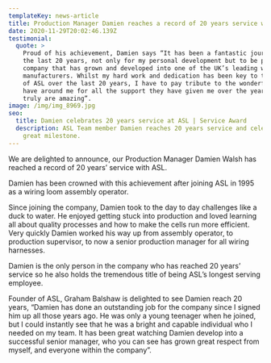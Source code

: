 ```yaml
---
templateKey: news-article
title: Production Manager Damien reaches a record of 20 years service with ASL
date: 2020-11-29T20:02:46.139Z
testimonial:
  quote: >
    Proud of his achievement, Damien says “It has been a fantastic journey over
    the last 20 years, not only for my personal development but to be part of a
    company that has grown and developed into one of the UK’s leading wiring
    manufacturers. Whilst my hard work and dedication has been key to the growth
    of ASL over the last 20 years, I have to pay tribute to the wonderful team I
    have around me for all the support they have given me over the years. They
    truly are amazing”.
image: /img/img_8969.jpg
seo:
  title: Damien celebrates 20 years service at ASL | Service Award
  description: ASL Team member Damien reaches 20 years service and celebrates the
    great milestone.
---
```

We are delighted to announce, our Production Manager Damien Walsh has reached a record of 20 years’ service with ASL. 

Damien has been crowned with this achievement after joining ASL in 1995 as a wiring loom assembly operator. 

Since joining the company, Damien took to the day to day challenges like a duck to water. He enjoyed getting stuck into production and loved learning all about quality processes and how to make the cells run more efficient. Very quickly Damien worked his way up from assembly operator, to production supervisor, to now a senior production manager for all wiring harnesses. 

Damien is the only person in the company who has reached 20 years’ service so he also holds the tremendous title of being ASL’s longest serving employee.

Founder of ASL, Graham Balshaw is delighted to see Damien reach 20 years, “Damien has done an outstanding job for the company since I signed him up all those years ago. He was only a young teenager when he joined, but I could instantly see that he was a bright and capable individual who I needed on my team. It has been great watching Damien develop into a successful senior manager, who you can see has grown great respect from myself, and everyone within the company”.

